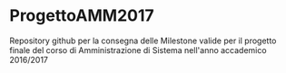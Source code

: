 # ProgettoAMM2017
Repository github per la consegna delle Milestone valide per il progetto finale del corso di Amministrazione di Sistema nell'anno accademico 2016/2017
